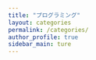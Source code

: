 ```yaml
---
title: "プログラミング"
layout: categories
permalink: /categories/
author_profile: true
sidebar_main: ture
---
```


